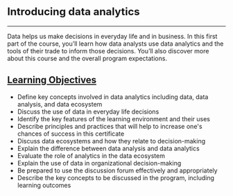 # <span style="font-size: 24px;">Introducing data analytics</span>
---

Data helps us make decisions in everyday life and in business. In this first part of the course, you’ll learn how data analysts use data analytics and the tools of their trade to inform those decisions. You’ll also discover more about this course and the overall program expectations.

## <span style="text-decoration: underline;">Learning Objectives</span>

- Define key concepts involved in data analytics including data, data analysis, and data ecosystem
- Discuss the use of data in everyday life decisions
- Identify the key features of the learning environment and their uses
- Describe principles and practices that will help to increase one's chances of success in this certificate
- Discuss data ecosystems and how they relate to decision-making
- Explain the difference between data analysis and data analytics
- Evaluate the role of analytics in the data ecosystem
- Explain the use of data in organizational decision-making
- Be prepared to use the discussion forum effectively and appropriately
- Describe the key concepts to be discussed in the program, including learning outcomes
